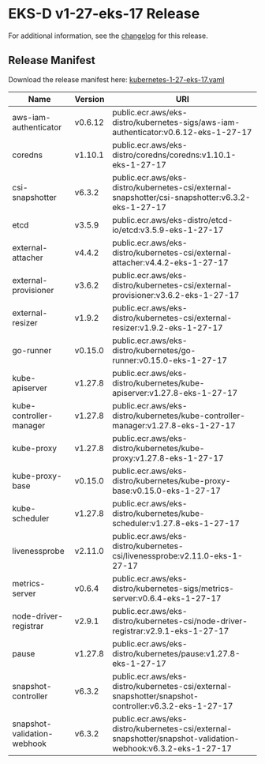 # EKS-D v1-27-eks-17 Release

For additional information, see the [changelog](CHANGELOG-v1-27-eks-17.md) for this release.

## Release Manifest

Download the release manifest here: [kubernetes-1-27-eks-17.yaml](https://distro.eks.amazonaws.com/kubernetes-1-27/kubernetes-1-27-eks-17.yaml)

| Name | Version | URI |
|------|---------|-----|
| aws-iam-authenticator | v0.6.12 | public.ecr.aws/eks-distro/kubernetes-sigs/aws-iam-authenticator:v0.6.12-eks-1-27-17 |
| coredns | v1.10.1 | public.ecr.aws/eks-distro/coredns/coredns:v1.10.1-eks-1-27-17 |
| csi-snapshotter | v6.3.2 | public.ecr.aws/eks-distro/kubernetes-csi/external-snapshotter/csi-snapshotter:v6.3.2-eks-1-27-17 |
| etcd | v3.5.9 | public.ecr.aws/eks-distro/etcd-io/etcd:v3.5.9-eks-1-27-17 |
| external-attacher | v4.4.2 | public.ecr.aws/eks-distro/kubernetes-csi/external-attacher:v4.4.2-eks-1-27-17 |
| external-provisioner | v3.6.2 | public.ecr.aws/eks-distro/kubernetes-csi/external-provisioner:v3.6.2-eks-1-27-17 |
| external-resizer | v1.9.2 | public.ecr.aws/eks-distro/kubernetes-csi/external-resizer:v1.9.2-eks-1-27-17 |
| go-runner | v0.15.0 | public.ecr.aws/eks-distro/kubernetes/go-runner:v0.15.0-eks-1-27-17 |
| kube-apiserver | v1.27.8 | public.ecr.aws/eks-distro/kubernetes/kube-apiserver:v1.27.8-eks-1-27-17 |
| kube-controller-manager | v1.27.8 | public.ecr.aws/eks-distro/kubernetes/kube-controller-manager:v1.27.8-eks-1-27-17 |
| kube-proxy | v1.27.8 | public.ecr.aws/eks-distro/kubernetes/kube-proxy:v1.27.8-eks-1-27-17 |
| kube-proxy-base | v0.15.0 | public.ecr.aws/eks-distro/kubernetes/kube-proxy-base:v0.15.0-eks-1-27-17 |
| kube-scheduler | v1.27.8 | public.ecr.aws/eks-distro/kubernetes/kube-scheduler:v1.27.8-eks-1-27-17 |
| livenessprobe | v2.11.0 | public.ecr.aws/eks-distro/kubernetes-csi/livenessprobe:v2.11.0-eks-1-27-17 |
| metrics-server | v0.6.4 | public.ecr.aws/eks-distro/kubernetes-sigs/metrics-server:v0.6.4-eks-1-27-17 |
| node-driver-registrar | v2.9.1 | public.ecr.aws/eks-distro/kubernetes-csi/node-driver-registrar:v2.9.1-eks-1-27-17 |
| pause | v1.27.8 | public.ecr.aws/eks-distro/kubernetes/pause:v1.27.8-eks-1-27-17 |
| snapshot-controller | v6.3.2 | public.ecr.aws/eks-distro/kubernetes-csi/external-snapshotter/snapshot-controller:v6.3.2-eks-1-27-17 |
| snapshot-validation-webhook | v6.3.2 | public.ecr.aws/eks-distro/kubernetes-csi/external-snapshotter/snapshot-validation-webhook:v6.3.2-eks-1-27-17 |
